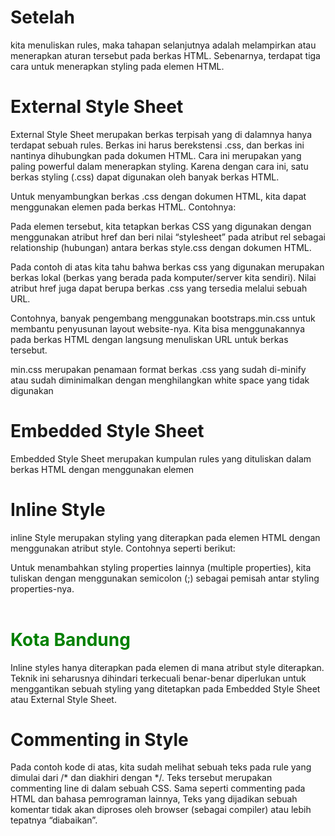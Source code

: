 # Setelah 
kita menuliskan rules, maka tahapan selanjutnya adalah melampirkan atau menerapkan aturan tersebut pada berkas HTML. Sebenarnya, terdapat tiga cara untuk menerapkan styling pada elemen HTML.

# External Style Sheet 

External Style Sheet merupakan berkas terpisah yang di dalamnya hanya terdapat sebuah rules. Berkas ini harus berekstensi .css, dan berkas ini nantinya dihubungkan pada dokumen HTML. Cara ini merupakan yang paling powerful dalam menerapkan styling. Karena dengan cara ini, satu berkas styling (.css) dapat digunakan oleh banyak berkas HTML.

Untuk menyambungkan berkas .css dengan dokumen HTML, kita dapat menggunakan elemen <link> pada <head> berkas HTML. Contohnya:
<head>
   <title>Document Title</title>
   <link rel="stylesheet" href="style.css">
</head>

Pada elemen <link> tersebut, kita tetapkan berkas CSS yang digunakan dengan menggunakan atribut href dan beri nilai “stylesheet” pada atribut rel sebagai relationship (hubungan) antara berkas style.css dengan dokumen HTML.

Pada contoh di atas kita tahu bahwa berkas css yang digunakan merupakan berkas lokal (berkas yang berada pada komputer/server kita sendiri). Nilai atribut href juga dapat berupa berkas .css yang tersedia melalui sebuah URL. 

Contohnya, banyak pengembang menggunakan bootstraps.min.css untuk membantu penyusunan layout website-nya. Kita bisa menggunakannya pada berkas HTML dengan langsung menuliskan URL untuk berkas tersebut.

<head>
   <title>Document Title</title>
   <link rel="stylesheet" href="https://stackpath.bootstrapcdn.com/bootstrap/4.3.1/css/bootstrap.min.css">
</head>

min.css merupakan penamaan format berkas .css yang sudah di-minify atau sudah diminimalkan dengan menghilangkan white space yang tidak digunakan

# Embedded Style Sheet
Embedded Style Sheet merupakan kumpulan rules yang dituliskan dalam berkas HTML dengan menggunakan elemen <style>. Dengan begitu rules yang dituliskan hanya dapat dicakup oleh satu berkas HTML. Penulisan rules harus dituliskan dalam elemen <style> dan ditempatkan di dalam <head> dari berkas HTML.

<head>
   <title>Document Title</title>
   <style>
       /*
        * Rules styling dituliskan di sini
        */
   </style>
</head>

# Inline Style

inline Style merupakan styling yang diterapkan pada elemen HTML dengan menggunakan atribut style. Contohnya seperti berikut:

Untuk menambahkan styling properties lainnya (multiple properties), kita tuliskan dengan menggunakan semicolon (;) sebagai pemisah antar styling properties-nya.
<h1 style="color: green; margin-top: 2em">Kota Bandung</h1>

Inline styles hanya diterapkan pada elemen di mana atribut style diterapkan. Teknik ini seharusnya dihindari terkecuali benar-benar diperlukan untuk menggantikan sebuah styling yang ditetapkan pada Embedded Style Sheet atau External Style Sheet.


# Commenting in Style
Pada contoh kode di atas, kita sudah melihat sebuah teks pada rule yang dimulai dari /* dan diakhiri dengan */. Teks tersebut merupakan commenting line di dalam sebuah CSS. Sama seperti commenting pada HTML dan bahasa pemrograman lainnya, Teks yang dijadikan sebuah komentar tidak akan diproses oleh browser (sebagai compiler) atau lebih tepatnya “diabaikan”.



